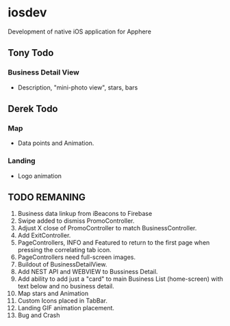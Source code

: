 # iosdev
Development of native iOS application for Apphere

## Tony Todo
### Business Detail View
* Description, "mini-photo view", stars, bars

## Derek Todo

### Map

* Data points and Animation.

### Landing
* Logo animation 

## TODO REMANING
1. Business data linkup from iBeacons to Firebase
2. Swipe added to dismiss PromoController.
3. Adjust X close of PromoController to match BusinessController.
4. Add ExitController.
5. PageControllers, INFO and Featured to return to the first page when pressing the correlating tab icon.
6. PageControllers need full-screen images.
7. Buildout of BusinessDetailView.
8. Add NEST API and WEBVIEW to Bussiness Detail.
9. Add ability to add just a "card" to main Business List (home-screen) with text below and no business detail.
10. Map stars and Animation
11. Custom Icons placed in TabBar.
12. Landing GIF animation placement.
13. Bug and Crash

